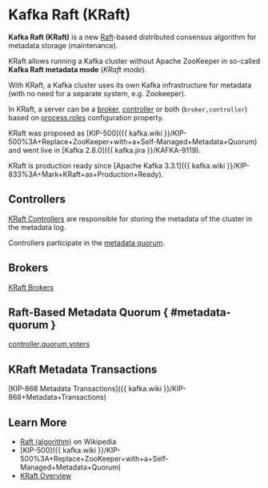 # Kafka Raft (KRaft)

**Kafka Raft (KRaft)** is a new [Raft](https://en.wikipedia.org/wiki/Raft_(algorithm))-based distributed consensus algorithm for metadata storage (maintenance).

KRaft allows running a Kafka cluster without Apache ZooKeeper in so-called **Kafka Raft metadata mode** (_KRaft mode_).

With KRaft, a Kafka cluster uses its own Kafka infrastructure for metadata (with no need for a separate system, e.g. Zookeeper).

In KRaft, a server can be a [broker](#brokers), [controller](#controllers) or both (`broker,controller`) based on [process.roles](../KafkaConfig.md#process.roles) configuration property.

KRaft was proposed as [KIP-500]({{ kafka.wiki }}/KIP-500%3A+Replace+ZooKeeper+with+a+Self-Managed+Metadata+Quorum) and went live in [Kafka 2.8.0]({{ kafka.jira }}/KAFKA-9119).

KRaft is production ready since [Apache Kafka 3.3.1]({{ kafka.wiki }}/KIP-833%3A+Mark+KRaft+as+Production+Ready).

## Controllers

[KRaft Controllers](ControllerServer.md) are responsible for storing the metadata of the cluster in the metadata log.

Controllers participate in the [metadata quorum](#metadata-quorum).

## Brokers

[KRaft Brokers](BrokerServer.md)

## Raft-Based Metadata Quorum { #metadata-quorum }

[controller.quorum.voters](../KafkaConfig.md#quorumVoters)

## KRaft Metadata Transactions

[KIP-868 Metadata Transactions]({{ kafka.wiki }}/KIP-868+Metadata+Transactions)

## Learn More

* [Raft (algorithm)](https://en.wikipedia.org/wiki/Raft_(algorithm)) on Wikipedia
* [KIP-500]({{ kafka.wiki }}/KIP-500%3A+Replace+ZooKeeper+with+a+Self-Managed+Metadata+Quorum)
* [KRaft Overview](https://docs.confluent.io/platform/current/kafka-metadata/kraft.html)
